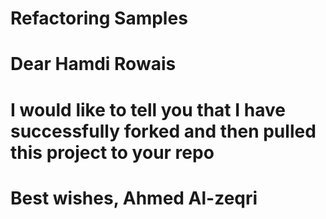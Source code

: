 # Refactoring Samples

# Dear Hamdi Rowais
# I would like to tell you that I have successfully forked and then pulled this project to your repo 

# Best wishes, Ahmed Al-zeqri
